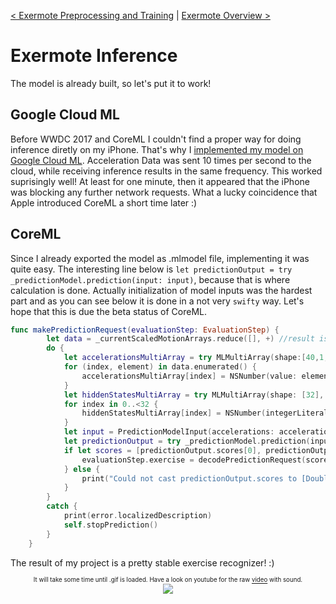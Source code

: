 <a href="https://github.com/Lausbert/Exermote/tree/master/ExermotePreprocessingAndTraining">< Exermote Preprocessing and Training</a> | <a href="https://github.com/Lausbert/Exermote">Exermote Overview ></a>

# Exermote Inference

The model is already built, so let's put it to work!

## Google Cloud ML

Before WWDC 2017 and CoreML I couldn't find a proper way for doing inference diretly on my iPhone. That's why I [implemented my model on Google Cloud ML](https://github.com/Lausbert/Exermote/tree/master/ExermoteInference/ExermoteMachineLearningEngine). Acceleration Data was sent 10 times per second to the cloud, while receiving inference results in the same frequency. This worked suprisingly well! At least for one minute, then it appeared that the iPhone was blocking any further network requests. What a lucky coincidence that Apple introduced CoreML a short time later :)

## CoreML

Since I already exported the model as .mlmodel file, implementing it was quite easy. The interesting line below is ```let predictionOutput = try _predictionModel.prediction(input: input)```, because that is where calculation is done. Actually initialization of model inputs was the hardest part and as you can see below it is done in a not very ```swifty``` way. Let's hope that this is due the beta status of CoreML.

```swift
func makePredictionRequest(evaluationStep: EvaluationStep) {
        let data = _currentScaledMotionArrays.reduce([], +) //result is of type [Double] with 480 elements
        do {
            let accelerationsMultiArray = try MLMultiArray(shape:[40,1,12], dataType:MLMultiArrayDataType.double)
            for (index, element) in data.enumerated() {
                accelerationsMultiArray[index] = NSNumber(value: element)
            }
            let hiddenStatesMultiArray = try MLMultiArray(shape: [32], dataType: MLMultiArrayDataType.double)
            for index in 0..<32 {
                hiddenStatesMultiArray[index] = NSNumber(integerLiteral: 0)
            }
            let input = PredictionModelInput(accelerations: accelerationsMultiArray, lstm_1_h_in: hiddenStatesMultiArray, lstm_1_c_in: hiddenStatesMultiArray, lstm_2_h_in: hiddenStatesMultiArray, lstm_2_c_in: hiddenStatesMultiArray)
            let predictionOutput = try _predictionModel.prediction(input: input)
            if let scores = [predictionOutput.scores[0], predictionOutput.scores[1], predictionOutput.scores[2], predictionOutput.scores[3]] as? [Double] {
                evaluationStep.exercise = decodePredictionRequest(scores: scores)
            } else {
                print("Could not cast predictionOutput.scores to [Double].")
            }
        }
        catch {
            print(error.localizedDescription)
            self.stopPrediction()
        }
    }
```

The result of my project is a pretty stable exercise recognizer! :)

<p align="center">
<sub><sup>It will take some time until .gif is loaded. Have a look on youtube for the raw <a href="https://www.youtube.com/watch?v=ieoInbYI_TA&feature=youtu.be">video</a> with sound.</sup></sub>
<br>
<img src="https://github.com/Lausbert/Exermote/blob/master/ExermoteInference/ExermoteCoreML/ExampleGif/ExermoteGif.gif">
</p>
